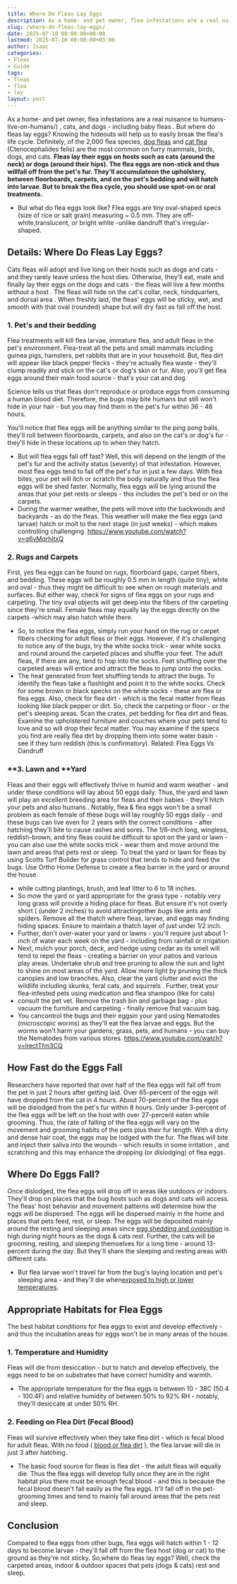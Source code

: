 ```yaml
---
title: Where Do Fleas Lay Eggs
description: As a home- and pet owner, flea infestations are a real nuisance to humans-live-on-humans , cats, and dogs - including baby fleas . But where do fleas lay eggs?
slug: /where-do-fleas-lay-eggs/
date: 2025-07-10 00:00:00+00:00
lastmod: 2025-07-10 00:00:00+03:00
author: Isaac
categories:
- Fleas
- Guide
tags:
- fleas
- flea
- lay
layout: post
---
```

As a home- and pet owner, flea infestations are a real nuisance to
humans-live-on-humans/)
, cats, and dogs - including
baby fleas
. But where do fleas lay eggs? Knowing the hideouts will help us to easily break the flea's life cycle.
Definitely, of the 2,000 flea species,
[dog fleas](https://en.wikipedia.org/wiki/Dog_flea)
and
[cat flea](https://en.wikipedia.org/wiki/Cat_flea)
(Ctenocephalides felis) are the most common on furry mammals, birds, dogs, and cats.
**Fleas lay their eggs on hosts such as cats (around the neck) or dogs (around their hips). The flea eggs are non-stick and thus willfall off from the pet's fur. They'll accumulateon the upholstery, between floorboards, carpets, and on the pet's bedding and will hatch into larvae. But to break the flea cycle, you should use spot-on or oral treatments.**
- But what do flea eggs look like? Flea eggs are tiny oval-shaped specs (size of rice or salt grain) measuring ~ 0.5 mm. They are off-white,translucent, or bright white -unlike dandruff that's irregular-shaped.

## Details: Where Do Fleas Lay Eggs?
Cats fleas will adopt and live long on their hosts such as dogs and cats - and they
rarely leave
unless the host dies. Otherwise, they'll eat, mate and finally lay their eggs on the dogs and cats - the
fleas will live a few months without a host
.
The fleas will hide on the cat's collar, neck, hindquarters, and
dorsal area
. When freshly laid, the fleas' eggs will be sticky, wet, and smooth with that oval (rounded) shape but will dry fast as fall off the host.
### **1. Pet's and their bedding**
Flea treatments will kill flea larvae, immature flea, and adult fleas in the pet's environment. Flea-treat all the pets and small mammals including guinea pigs, hamsters, pet rabbits that are in your household.
But, flea dirt will appear like black pepper flecks - they're actually flea waste - they'll clump readily and stick on the cat's or dog's skin or fur. Also, you'll get flea eggs around their main food source - that's your cat and dog.

Science tells us that fleas don't reproduce or produce eggs from consuming a human blood diet. Therefore, the bugs may bite humans but still won't hide in your hair - but you may find them in the pet's fur within 36 - 48 hours.

You'll notice that flea eggs will be anything similar to the ping pong balls, they'll roll between floorboards, carpets, and also on the cat's or dog's fur - they'll hide in these locations up to when they hatch.
- But will flea eggs fall off fast? Well, this will depend on the length of the pet's fur and the activity status (severity) of that infestation. However, most flea eggs tend to fall off the pet's fur in just a few days.
With flea bites, your pet will itch or scratch the body naturally and thus the flea eggs will be shed faster. Normally, flea eggs will be lying around the areas that your pet rests or sleeps - this includes the pet's bed or on the carpets.
- During the warmer weather, the pets will move into the backwoods and backyards - as do the fleas. This weather will make the flea eggs (and larvae) hatch or molt to the next stage (in just weeks) - which makes controlling challenging.
https://www.youtube.com/watch?v=g6vMqrhltxQ
### **2. Rugs and Carpets**
First, yes flea eggs can be found on rugs,
floorboard gaps,
carpet fibers, and
bedding. These eggs will be roughly 0.5 mm in length (quite tiny), white and oval - thus they might be difficult to see when on rough materials and surfaces.
But either way, check for signs of flea eggs on your rugs and carpeting. The tiny oval objects will get deep into the fibers of the carpeting since they're small. Female fleas may equally lay the eggs directly on the carpets -which may also hatch while there.
- So, to notice the flea eggs, simply run your hand on the rug or carpet fibers checking for adult fleas or their eggs.
However, if it's challenging to notice any of the bugs, try the white socks trick - wear white socks and round around the carpeted places and shuffle your feet.
The adult fleas, if there are any, tend to hop into the socks. Feet shuffling over the carpeted areas will entice and attract the fleas to jump onto the socks.
- The heat generated from feet shuffling tends to attract the bugs. To identify the fleas take a flashlight and point it to the white socks. Check for some brown or black specks on the white socks - these are flea or flea eggs.
Also, check for flea dirt - which is the fecal matter from fleas looking like black pepper or dirt. So, check the carpeting or floor - or the pet's sleeping areas. Scan the crates, pet bedding for flea dirt and fleas.
Examine the upholstered furniture and couches where your pets tend to love and so will drop their fecal matter.
You may examine if the specs you find are really flea dirt by dropping them into some water basin - see if they turn reddish (this is confirmatory).
Related:
Flea Eggs Vs Dandruff
### **3. Lawn and **Yard
Fleas and their eggs will effectively thrive in humid and warm weather - and under these conditions will lay about 50 eggs daily. Thus, the yard and lawn will play an excellent breeding area for fleas and their babies - they'll hitch your pets and
also humans
.
Notably, flea & flea eggs won't be a small problem as each female of these bugs will lay roughly 50 eggs daily - and these bugs can live even for 2 years with the correct conditions - after hatching they'll bite to cause rashes and sores.
The 1/6-inch long, wingless, reddish-brown, and tiny fleas could be difficult to spot on the yard or lawn - you can also use the white socks trick - wear them and move around the lawn and areas that pets rest or sleep.
To treat the yard or lawn for fleas by using Scotts Turf Builder for grass control that tends to hide and feed the bugs. Use Ortho Home Defense to create a flea barrier in the yard or around the house
- while cutting plantings, brush, and leaf litter to 6 to 18 inches.
- So mow the yard or yard appropriate for the grass type - notably very long grass will provide a hiding place for fleas. But ensure it's not overly short ( (under 2 inches) to avoid attractingother bugs like ants and spiders.
Remove all the thatch where fleas, larvae, and eggs may finding hiding spaces. Ensure to maintain a thatch layer of just under 1/2 inch.
- Further, don't over-water your yard or lawns - you'll require just about 1-inch of water each week on the yard - including from rainfall or irrigation
- Next, mulch your porch, deck, and hedge using cedar as its smell will tend to repel the fleas - creating a barrier on your patios and various play areas.
Undertake shrub and tree pruning to allow the sun and light to shine on most areas of the yard. Allow more light by pruning the thick canopies and low branches. Also, clear the yard clutter and evict the wildlife including skunks, feral cats, and
squirrels
.
Further, treat your flea-infested pets using medication and
flea shampoo (like for cats)
- consult the pet vet. Remove the trash bin and garbage bag - plus vacuum the furniture and carpeting - finally remove that vacuum bag.
- You cancontrol the bugs and their eggsin your yard using Nematodes (microscopic worms) as they'll eat the flea larvae and eggs. But the worms won't harm your gardens, grass, pets, and humans - you can buy the Nematodes from various stores.
https://www.youtube.com/watch?v=lrectTfm3CQ
## How Fast do the Eggs Fall
Researchers have reported that over half of the flea eggs will fall off from the pet in just 2 hours after getting laid. Over 65-percent of the eggs will have dropped from the cat in 4 hours.
About 70-percent of the flea eggs will be dislodged from the pet's fur within 8 hours. Only under 3-percent of the flea eggs will be left on the host with over 27-percent eaten while grooming.
Thus, the rate of falling of the flea eggs will vary on the movement and grooming habits of the pets plus their fur length. With a dirty and dense hair coat, the eggs may be lodged with the fur.
The fleas will bite and inject their saliva into the wounds - which
results in some irritation
, and scratching and this may enhance the dropping (or dislodging) of flea eggs.
## Where Do Eggs Fall?
Once dislodged, the flea eggs will drop off in areas like outdoors or indoors. They'll drop on places that the bug hosts such as dogs and cats will access.
The fleas' host behavior and movement patterns will determine how the eggs will be dispersed. The eggs will be dispersed mainly in the home and places that pets feed, rest, or sleep.
The eggs will be deposited mainly around the resting and sleeping areas since
[egg shedding and oviposition](https://pestpolicy.com/how-long-do-flea-eggs-take-to-hatch/)
is high
during night hours
as the dogs & cats rest.
Further, the cats will be grooming, resting, and sleeping themselves for a long time - around 13-percent during the day. But they'll share the sleeping and resting areas with different cats.
- But flea larvae won't travel far from the bug's laying location and pet's sleeping area - and they'll die when[exposed to high or lower temperatures](https://pestpolicy.com/at-what-temperature-do-fleas-die/).
## Appropriate Habitats for Flea Eggs
The best habitat conditions for flea eggs to exist and develop effectively - and thus the incubation areas for eggs won't be in many areas of the house.
### 1. Temperature and Humidity
Fleas will die from desiccation - but to hatch and develop effectively, the eggs need to be on substrates that have correct humidity and warmth.
- The appropriate temperature for the flea eggs is between 10 - 38C (50.4 - 100.4F) and relative humidity of between 50% to 92% RH - notably, they'll desiccate at under 50% RH.
### 2. Feeding on Flea Dirt (Fecal Blood)
Fleas will survive effectively when they take flea dirt - which is fecal blood for adult fleas. With no food (
[blood or flea dirt](https://pestpolicy.com/what-is-flea-dirt/)
), the flea larvae will die in just 3 after hatching.
- The basic food source for fleas is flea dirt - the adult fleas will equally die.
Thus the flea eggs will develop fully once they are in the right habitat plus there must be enough fecal blood - and this is because the fecal blood doesn't fall easily as the flea eggs. It'll fall off in the pet-grooming times and tend to mainly fall around areas that the pets rest and sleep.
## Conclusion
Compared to flea eggs from
other bugs, flea eggs will hatch within 1 - 12 days to become larvae - they'll fall off from the flea host (dog or cat) to the ground as they're not sticky.
So,where do fleas lay eggs? Well, check the carpeted areas, indoor & outdoor spaces that pets (dogs & cats) rest and sleep.